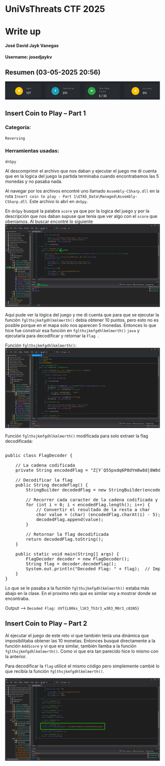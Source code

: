 # UniVsThreats CTF 2025
# Write up
#### José David Jayk Vanegas
#### Username: josedjaykv


## Resumen (03-05-2025 20:56)
![image](resumen.png)


## Insert Coin to Play – Part 1
### Categoría: 
`Reversing`
### Herramientas usadas: 
`dnSpy`

Al descomprimir el archivo que nos daban y ejecutar el juego me di cuenta que en la logica del juego la partida terminaba cuando encontrabamos las 5 monedas y no pasaba nada.

Al navegar por los archivos encontré uno llamado `Assembly-CSharp.dll` en la ruta `Insert coin to play - Part 1\GTA5_Data\Managed\Assembly-CSharp.dll`. Este archivo lo abrí en `dnSpy`.

En `dnSpy` busqué la palabra `score` ya que por la logica del juego y por la descripción que nos daban supuse que tenía que ver algo con el `score` que obeníamos. Al buscar encontré lo siguiente
![image](score1.png)

Aquí pude ver la lógica del juego y me di cuenta que para que se ejecutar la función `fglthsjkmfgdhlkmlmerth()` debía obtener 10 puntos, pero esto no es posible porque en el mapa solo nos aparecen 5 monedas. Entonces lo que hice fue construir esa función en `fglthsjkmfgdhlkmlmerth()` `java` y ejecutarla para decodificar y retornar la  `Flag `.

Función `fglthsjkmfgdhlkmlmerth()`:
![image](funcion.png)

Función `fglthsjkmfgdhlkmlmerth()` modificada para solo extraer la flag decodificada:
<pre> 
public class FlagDecoder {

    // La cadena codificada
    private String encodedFlag = "Z[Y`Q55pxdq6P8dYm8w8d|8W8dR5w8dh56S:b";

    // Decodificar la flag
    public String decodeFlag() {
        StringBuilder decodedFlag = new StringBuilder(encodedFlag.length());
        
        // Recorrer cada caracter de la cadena codificada y restarle 5
        for (int i = 0; i < encodedFlag.length(); i++) {
            // Convertir el resultado de la resta a char
            char value = (char) (encodedFlag.charAt(i) - 5);
            decodedFlag.append(value);
        }
        
        // Retornar la flag decodificada
        return decodedFlag.toString();
    }

    public static void main(String[] args) {
        FlagDecoder decoder = new FlagDecoder();
        String flag = decoder.decodeFlag();
        System.out.println("Decoded Flag: " + flag);  // Imprime la flag decodificada
    }
}  
</pre>

Lo que se le pasaba a la fucnión `fglthsjkmfgdhlkmlmerth()` estaba más abajo en la clase. En el proximo reto que es similar voy a mostrar donde se encontraba.

Output --> `Decoded Flag: UVT{L00ks_l1K3_Th3r3_w3R3_M0r3_c01N5}`


## Insert Coin to Play – Part 2

Al ejecutar el juego de este reto vi que también tenía una dinámica que imposibilitaba obtener las 10 monetas. Entonces busqué directamente a la función `AddScore` y vi que era similar, también llamba a la función `fglthsjkmfgdhlkmlmerth()`. Como vi que era tan parecido hice lo mismo con la anterior.

Para decodificar la `flag` utilicé el mismo código pero simplemente cambié lo que recibía la función `fglthsjkmfgdhlkmlmerth()`.

![image](funcionparametro.png)

